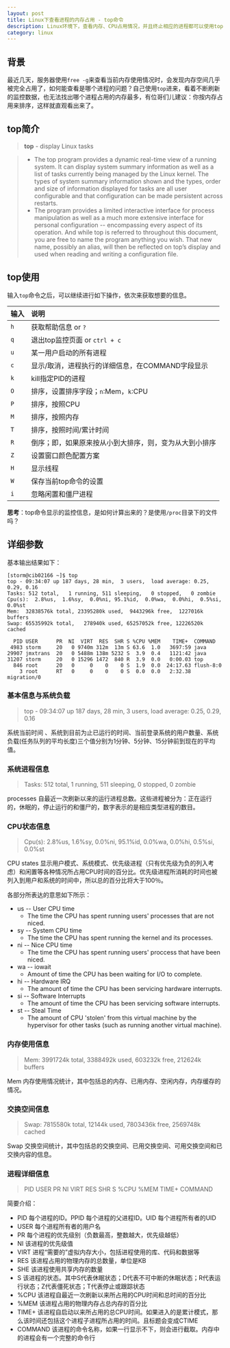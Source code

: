 ```yaml
---
layout: post
title: Linux下查看进程的内存占用 - top命令
description: Linux环境下，查看内存、CPU占用情况，并且终止相应的进程都可以使用top命令
category: linux
---
```


## 背景

最近几天，服务器使用`free -g`来查看当前内存使用情况时，会发现内存空间几乎被完全占用了，如何能查看是哪个进程的问题？自己使用`top`进来，看着不断刷新的监控数据，也无法找出哪个进程占用的内存最多，有位哥们儿建议：你按内存占用来排序，这样就直观看出来了。

## top简介

> **top** - display Linux tasks

> * The  top  program  provides a dynamic real-time view of a running system.  It can display system summary information as
well as a list of tasks currently being managed by the Linux kernel.  The types of system summary information shown and
the  types,  order  and size of information displayed for tasks are all user configurable and that configuration can be
made persistent across restarts.
> * The program provides a limited interactive interface for process manipulation as well as a much more  extensive  interface for personal configuration  --  encompassing every aspect of its operation.  And while top is referred to throughout this document, you are free to name the program anything you wish.  That new name, possibly an alias, will then  be reflected on top’s display and used when reading and writing a configuration file.


## top使用

输入`top`命令之后，可以继续进行如下操作，依次来获取想要的信息。

|输入|说明|
|:--|:--|
|`h`| 获取帮助信息  or `?` |
|`q`| 退出top监控页面 or `ctrl + c` |
|`u`| 某一用户启动的所有进程|
|`c`|显示/取消，进程执行的详细信息，在COMMAND字段显示|
|`k`|kill指定PID的进程|
|`O`|排序，设置排序字段；`n`:Mem，`k`:CPU|
|`P`|排序，按照CPU|
|`M`|排序，按照内存|
|`T`|排序，按照时间/累计时间|
|`R`|倒序；即，如果原来按从小到大排序，则，变为从大到小排序|
|`Z`|设置窗口颜色配置方案|
|`H`|显示线程|
|`W`|保存当前top命令的设置|
|`i`|忽略闲置和僵尸进程|

**思考**：top命令显示的监控信息，是如何计算出来的？是使用`/proc`目录下的文件吗？

## 详细参数

基本输出结果如下：

	[storm@cib02166 ~]$ top
	top - 09:34:07 up 187 days, 28 min,  3 users,  load average: 0.25, 0.29, 0.16
	Tasks: 512 total,   1 running, 511 sleeping,   0 stopped,   0 zombie
	Cpu(s):  2.8%us,  1.6%sy,  0.0%ni, 95.1%id,  0.0%wa,  0.0%hi,  0.5%si,  0.0%st
	Mem:  32838576k total, 23395280k used,  9443296k free,  1227016k buffers
	Swap: 65535992k total,   278940k used, 65257052k free, 12226520k cached

	  PID USER      PR  NI  VIRT  RES  SHR S %CPU %MEM    TIME+  COMMAND                                
	 4983 storm     20   0 9740m 312m  13m S 63.6  1.0   3697:59 java  
	29907 jmxtrans  20   0 5488m 138m 5232 S  3.9  0.4   1121:42 java 
	31207 storm     20   0 15296 1472  840 R  3.9  0.0   0:00.03 top 
	  846 root      20   0     0    0    0 S  1.9  0.0  24:17.63 flush-8:0
		3 root      RT   0     0    0    0 S  0.0  0.0   2:32.38 migration/0

### 基本信息与系统负载

> top - 09:34:07 up 187 days, 28 min,  3 users,  load average: 0.25, 0.29, 0.16

系统当前时间 、系统到目前为止已运行的时间、当前登录系统的用户数量、系统负载(任务队列的平均长度)三个值分别为1分钟、5分钟、15分钟前到现在的平均值。

### 系统进程信息

> Tasks: 512 total,   1 running, 511 sleeping,   0 stopped,   0 zombie

processes 自最近一次刷新以来的运行进程总数。这些进程被分为：正在运行的，休眠的，停止运行的和僵尸的，数字表示的是相应类型进程的数目。

### CPU状态信息

> Cpu(s):  2.8%us,  1.6%sy,  0.0%ni, 95.1%id,  0.0%wa,  0.0%hi,  0.5%si,  0.0%st

CPU states 显示用户模式、系统模式、优先级进程（只有优先级为负的列入考虑）和闲置等各种情况所占用CPU时间的百分比。优先级进程所消耗的时间也被列入到用户和系统的时间中，所以总的百分比将大于100％。

各部分所表达的意思如下所示：

* us  --  User CPU time
	* The time the CPU has spent running users' processes that are not niced.
* sy  --  System CPU time
	* The time the CPU has spent running the kernel and its processes.
* ni  --  Nice CPU time
	* The time the CPU has spent running users' proccess that have been niced.
* wa  -- iowait
	* Amount of time the CPU has been waiting for I/O to complete.
* hi  --  Hardware IRQ
	* The amount of time the CPU has been servicing hardware interrupts.
* si  --  Software Interrupts
	* The amount of time the CPU has been servicing software interrupts.
* st  -- Steal Time
	* The amount of CPU 'stolen' from this virtual machine by the hypervisor for other tasks (such as running another virtual machine).
	
### 内存使用信息

> Mem:   3991724k total,  3388492k used,   603232k free,   212624k buffers

Mem 内存使用情况统计，其中包括总的内存、已用内存、空闲内存，内存缓存的情况。

### 交换空间信息

> Swap:  7815580k total,    12144k used,  7803436k free,  2569748k cached

Swap 交换空间统计，其中包括总的交换空间、已用交换空间、可用交换空间和已交换内容的信息。

### 进程详细信息

> PID USER      PR  NI  VIRT  RES  SHR S %CPU %MEM    TIME+  COMMAND 

简要介绍：

* PID 每个进程的ID。PPID 每个进程的父进程ID。UID 每个进程所有者的UID 
* USER 每个进程所有者的用户名
* PR 每个进程的优先级别（负数最高，整数越大，优先级越低）
* NI 该进程的优先级值
* VIRT 进程“需要的”虚拟内存大小，包括进程使用的库、代码和数据等
* RES 该进程占用的物理内存的总数量，单位是KB
* SHE 该进程使用共享内存的数量
* S 该进程的状态。其中S代表休眠状态；D代表不可中断的休眠状态；R代表运行状态；Z代表僵死状态；T代表停止或跟踪状态
* %CPU 该进程自最近一次刷新以来所占用的CPU时间和总时间的百分比
* %MEM 该进程占用的物理内存占总内存的百分比
* TIME+ 该进程自启动以来所占用的总CPU时间。如果进入的是累计模式，那么该时间还包括这个进程子进程所占用的时间。且标题会变成CTIME
* COMMAND 该进程的命令名称，如果一行显示不下，则会进行截取。内存中的进程会有一个完整的命令行





[NingG]:    http://ningg.github.com  "NingG"
